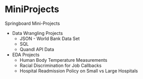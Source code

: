 # MiniProjects
Springboard Mini-Projects
* Data Wrangling Projects
  * JSON - World Bank Data Set 
  * SQL
  * Quandl API Data
* EDA Projects
  * Human Body Temperature Measurements 
  * Racial Discrimination for Job Callbacks
  * Hospital Readmission Policy on Small vs Large Hospitals